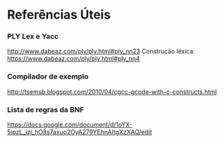 # Referências Úteis

### PLY Lex e Yacc
http://www.dabeaz.com/ply/ply.html#ply_nn23
Construção léxica: https://www.dabeaz.com/ply/ply.html#ply_nn4

### Compilador de exemplo
http://tsemsb.blogspot.com/2010/04/cgcc-gcode-with-c-constructs.html

### Lista de regras da BNF
https://docs.google.com/document/d/1oYX-5ipzL_izj_hO8s7axuo2OyA279YEhnAItgXzXAQ/edit

